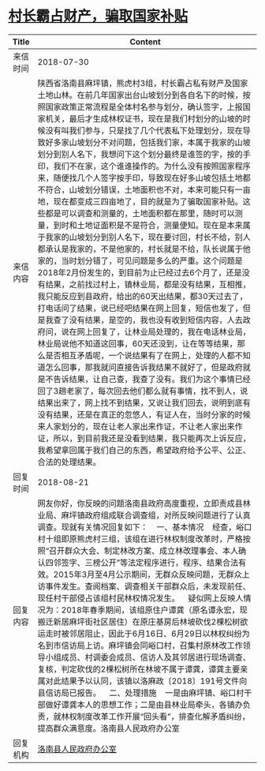 # <a href="http://www.shangluo.gov.cn/zmhd/ldxxxx.jsp?urltype=leadermail.LeaderMailContentUrl&wbtreeid=1112&leadermailid=4843">村长霸占财产，骗取国家补贴</a>
|Title|Content|
|:---:|---|
|来信时间|2018-07-30|
|来信内容|陕西省洛南县麻坪镇，熊虎村3组，村长霸占私有财产及国家土地山林。在前几年国家出台山坡划分到各自名下的时候，按照国家政策正常流程是全体村名参与划分，确认签字，上报国家机关，最后才生成林权证书，现在是我们村划分的山坡的时候没有叫我们参与，只是找了几个代表私下处理划分，现在导致好多家山坡划分不对问题，包括我们家，本属于我家的山坡划分到别人名下，我想问下这个划分最终是谁签的字，按的手印，我们不在家，这个谁谁操作的。为什么没有按照国家程序来，随便找几个人签字按手印，导致现在好多山坡包括土地都不符合，山坡划分错误，土地面积也不对，本来可能只有一亩地，现在都变成三四亩地了，目的就是为了骗取国家补贴。这些都是可以调查和测量的，土地面积都在那里，随时可以测量，到时和土地证面积是不是符合，测量便知。现在是本来属于我家的山坡划分到别人名下，现在要讨回，村长不给，别人都承认是我家的，不是他家的，村长就是不给，队长说属于他家的，当时划分错了，可见问题是多么的严重。这个问题是2018年2月份发生的，到目前为止已经过去6个月了，还是没有结果，之前找过村上，镇林业局，都是没有结果，互相推，我只能反应到县政府，给出的60天出结果，都30天过去了，打电话问了结果，说已经吧结果在网上回复，短信也发了，但是我查了没有结果，是空的，我也没有收到短信内容，人去政府问，说在网上回复了，让林业局处理的，我在电话林业局，林业局说他不知道这回事，60天还没到，让在等等结果，那么是否相互矛盾呢，一个说结果有了在网上，处理的人都不知道怎么回事，那我就问直接告诉我结果不就好了，但是政府就是不告诉结果，让自己查，我查了没有。我们为这个事情已经回了3趟老家了，每次回去他们都么就有事情，找不到人，说结果出来了，网上找不到结果，又说让我们回去，说明到底有没有结果，还是在真正的忽悠人，有证人在，当时分家的时候来人家划分的，现在让老人家出来作证，不让老人家出来作证，所以，到目前我还是没看到结果，我只能再次上诉反应，我希望拿回属于我们自己的东西，希望政府给予公平、公正、合法的处理结果。|
|回复时间|2018-08-21|
|回复内容|网友你好，你反映的问题洛南县政府高度重视，立即责成县林业局、麻坪镇政府组成联合调查组，对所反映问题进行了认真调查。现就有关情况回复如下：    一、基本情况    经查，峪口村十组即原熊虎村三组，该组在进行林权制度改革时，严格按照“召开群众大会、制定林改方案、成立林改理事会、本人确认四邻签字、三榜公开”等法定程序进行，程序、结果合法有效。2015年3月至4月公示期间，无群众反映问题，无群众上访事件发生。查阅档案、调查相关干部群众后，未发现前任、现任村干部侵占该组村民林权情况发生。    疑似网上反映人情况为：2018年春季期间，该组原住户谭龚（原名谭永宏，现搬迁新居麻坪街社区居住）在原庄基房后林坡砍伐2棵松树欲运走时被邻居阻止，因此于6月16日、6月29日以林权纠纷为名到市信访局上访。麻坪镇会同峪口村，召集村原林改工作领导小组成员、村调委会成员、信访人及其邻居进行现场调查、复核，判定砍伐的2棵松树所在林坡不属于谭龚，谭龚主要亲属对此结果予以认同，该镇以洛麻政〔2018〕191号文件向县信访局已报告。    二、处理措施    一是由麻坪镇、峪口村干部做好谭龚本人的思想工作；二是由县林业局牵头，各镇办负责，就林权制度改革工作开展“回头看”，排查化解矛盾纠纷，提高群众满意度。洛南县人民政府办公室|
|回复机构|<a href="../../categories/agencies/洛南县人民政府办公室.md">洛南县人民政府办公室</a>|
